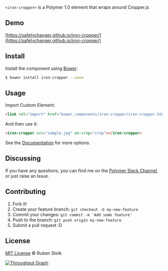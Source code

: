 `<iron-cropper>` is a Polymer 1.0 element that wraps around Cropper.js

## Demo

[https://safetychanger.github.io/iron-cropper/](https://safetychanger.github.io/iron-cropper/)

## Install

Install the component using [Bower](http://bower.io/):

```sh
$ bower install iron-cropper --save
```

## Usage

Import Custom Element:

```html
<link rel="import" href="bower_components/iron-cropper/iron-cropper.html">
```

And then use it:

```html
<iron-cropper src="sample.jpg" on-crop="crop"></iron-cropper>
```

See the [Documentation](https://safetychanger.github.io/iron-cropper/) for more options.

## Discussing

If you have any questions, you can find me on the [Polymer Slack Channel](https://polymer.slack.com/), or just raise an Issue.

## Contributing

1. Fork it!
2. Create your feature branch: `git checkout -b my-new-feature`
3. Commit your changes: `git commit -m 'Add some feature'`
4. Push to the branch: `git push origin my-new-feature`
5. Submit a pull request :D

## License

[MIT License](http://opensource.org/licenses/MIT) © Ruben Stolk

[![Throughput Graph](https://graphs.waffle.io/safetychanger/iron-cropper/throughput.svg)](https://waffle.io/safetychanger/iron-cropper/metrics)
